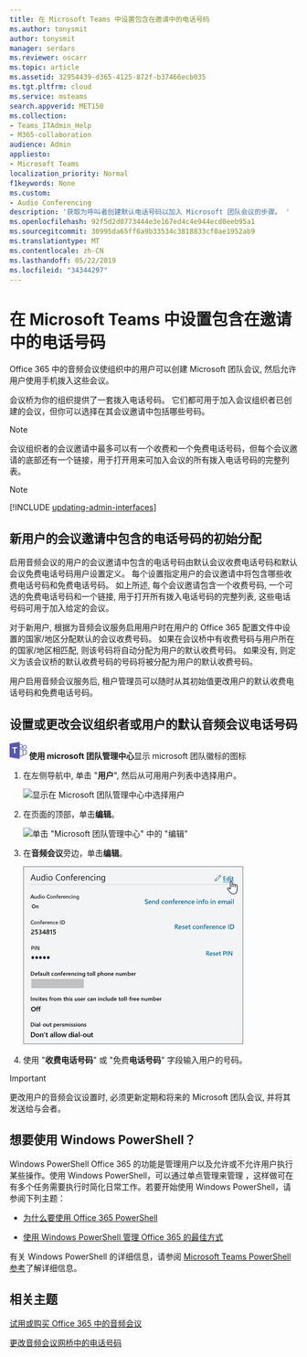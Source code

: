 ```yaml
---
title: 在 Microsoft Teams 中设置包含在邀请中的电话号码
ms.author: tonysmit
author: tonysmit
manager: serdars
ms.reviewer: oscarr
ms.topic: article
ms.assetid: 32954439-d365-4125-872f-b37466ecb035
ms.tgt.pltfrm: cloud
ms.service: msteams
search.appverid: MET150
ms.collection:
- Teams_ITAdmin_Help
- M365-collaboration
audience: Admin
appliesto:
- Microsoft Teams
localization_priority: Normal
f1keywords: None
ms.custom:
- Audio Conferencing
description: '获取为呼叫者创建默认电话号码以加入 Microsoft 团队会议的步骤。 '
ms.openlocfilehash: 92f5d2d0773444e3e167ed4c4e944ecd0eeb95a1
ms.sourcegitcommit: 30995da65ff6a9b33534c3818833cf0ae1952ab9
ms.translationtype: MT
ms.contentlocale: zh-CN
ms.lasthandoff: 05/22/2019
ms.locfileid: "34344297"
---
```

# <a name="set-the-phone-numbers-included-on-invites-in-microsoft-teams"></a>在 Microsoft Teams 中设置包含在邀请中的电话号码

Office 365 中的音频会议使组织中的用户可以创建 Microsoft 团队会议, 然后允许用户使用手机拨入这些会议。
  
会议桥为你的组织提供了一套拨入电话号码。 它们都可用于加入会议组织者已创建的会议，但你可以选择在其会议邀请中包括哪些号码。
  
> [!NOTE]
> 会议组织者的会议邀请中最多可以有一个收费和一个免费电话号码，但每个会议邀请的底部还有一个链接，用于打开用来可加入会议的所有拨入电话号码的完整列表。 

> [!NOTE]
> [!INCLUDE [updating-admin-interfaces](includes/updating-admin-interfaces.md)]
  
## <a name="initial-assignment-of-phone-numbers-that-are-included-in-the-meeting-invites-for-new-users"></a>新用户的会议邀请中包含的电话号码的初始分配

启用音频会议的用户的会议邀请中包含的电话号码由默认会议收费电话号码和默认会议免费电话号码用户设置定义。 每个设置指定用户的会议邀请中将包含哪些收费电话号码和免费电话号码。 如上所述, 每个会议邀请包含一个收费号码, 一个可选的免费电话号码和一个链接, 用于打开所有拨入电话号码的完整列表, 这些电话号码可用于加入给定的会议。

对于新用户, 根据为音频会议服务启用用户时在用户的 Office 365 配置文件中设置的国家/地区分配默认的会议收费号码。 如果在会议桥中有收费号码与用户所在的国家/地区相匹配, 则该号码将自动分配为用户的默认收费号码。 如果没有, 则定义为该会议桥的默认收费号码的号码将被分配为用户的默认收费号码。  

用户启用音频会议服务后, 租户管理员可以随时从其初始值更改用户的默认收费电话号码和免费电话号码。

## <a name="set-or-change-the-default-audio-conferencing-phone-number-for-a-meeting-organizer-or-user"></a>设置或更改会议组织者或用户的默认音频会议电话号码

![](media/teams-logo-30x30.png) **使用 microsoft 团队管理中心**显示 microsoft 团队徽标的图标

1. 在左侧导航中, 单击 "**用户**", 然后从可用用户列表中选择用户。

    ![显示在 Microsoft 团队管理中心中选择用户](media/teams-set-phone-numbers-on-invites-image1.png)

2. 在页面的顶部，单击**编辑**。

    ![单击 "Microsoft 团队管理中心" 中的 "编辑"](media/teams-set-phone-numbers-on-invites-image2.png)

3. 在**音频会议**旁边，单击**编辑**。 
    
    ![单击 "音频会议" 旁边的 "编辑"](media/teams-set-phone-numbers-on-invites-image3.png)

4. 使用 "**收费电话号码**" 或 "免费**电话号码**" 字段输入用户的号码。


> [!IMPORTANT]
> 更改用户的音频会议设置时, 必须更新定期和将来的 Microsoft 团队会议, 并将其发送给与会者。 

## <a name="want-to-use-windows-powershell"></a>想要使用 Windows PowerShell？

Windows PowerShell Office 365 的功能是管理用户以及允许或不允许用户执行某些操作。使用 Windows PowerShell，可以通过单点管理来管理 ，这样做可在有多个任务需要执行时简化日常工作。若要开始使用 Windows PowerShell，请参阅下列主题：
    
  - [为什么要使用 Office 365 PowerShell](https://go.microsoft.com/fwlink/?LinkId=525041)
    
  - [使用 Windows PowerShell 管理 Office 365 的最佳方式](https://go.microsoft.com/fwlink/?LinkId=525142)
    
有关 Windows PowerShell 的详细信息，请参阅 [Microsoft Teams PowerShell 参考](https://docs.microsoft.com/powershell/module/teams/?view=teams-ps)了解详细信息。 
  
    
## <a name="related-topics"></a>相关主题

[试用或购买 Office 365 中的音频会议](/SkypeForBusiness/audio-conferencing-in-office-365/try-or-purchase-audio-conferencing-in-office-365)

[更改音频会议网桥中的电话号码](change-the-phone-numbers-on-your-audio-conferencing-bridge.md)
